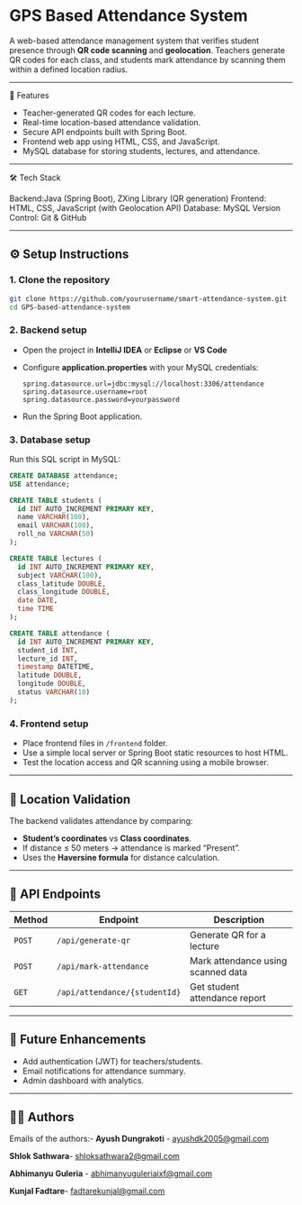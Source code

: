 # GPS Based Attendance System 

A web-based attendance management system that verifies student presence through **QR code scanning** and **geolocation**.
Teachers generate QR codes for each class, and students mark attendance by scanning them within a defined location radius.

---

 🧩 Features

* Teacher-generated QR codes for each lecture.
* Real-time location-based attendance validation.
* Secure API endpoints built with Spring Boot.
* Frontend web app using HTML, CSS, and JavaScript.
* MySQL database for storing students, lectures, and attendance.

---

 🛠 Tech Stack

Backend:Java (Spring Boot), ZXing Library (QR generation)
Frontend: HTML, CSS, JavaScript (with Geolocation API)
Database: MySQL
Version Control: Git & GitHub

---

## ⚙️ Setup Instructions

### 1. Clone the repository

```bash
git clone https://github.com/yourusername/smart-attendance-system.git
cd GPS-based-attendance-system
```

### 2. Backend setup

* Open the project in **IntelliJ IDEA** or **Eclipse** or **VS Code**
* Configure **application.properties** with your MySQL credentials:

  ```properties
  spring.datasource.url=jdbc:mysql://localhost:3306/attendance
  spring.datasource.username=root
  spring.datasource.password=yourpassword
  ```
* Run the Spring Boot application.

### 3. Database setup

Run this SQL script in MySQL:

```sql
CREATE DATABASE attendance;
USE attendance;

CREATE TABLE students (
  id INT AUTO_INCREMENT PRIMARY KEY,
  name VARCHAR(100),
  email VARCHAR(100),
  roll_no VARCHAR(50)
);

CREATE TABLE lectures (
  id INT AUTO_INCREMENT PRIMARY KEY,
  subject VARCHAR(100),
  class_latitude DOUBLE,
  class_longitude DOUBLE,
  date DATE,
  time TIME
);

CREATE TABLE attendance (
  id INT AUTO_INCREMENT PRIMARY KEY,
  student_id INT,
  lecture_id INT,
  timestamp DATETIME,
  latitude DOUBLE,
  longitude DOUBLE,
  status VARCHAR(10)
);
```

### 4. Frontend setup

* Place frontend files in `/frontend` folder.
* Use a simple local server or Spring Boot static resources to host HTML.
* Test the location access and QR scanning using a mobile browser.

---

## 📍 Location Validation

The backend validates attendance by comparing:

* **Student’s coordinates** vs **Class coordinates**.
* If distance ≤ 50 meters → attendance is marked “Present”.
* Uses the **Haversine formula** for distance calculation.

---

## 🧾 API Endpoints

| Method | Endpoint                      | Description                        |
| ------ | ----------------------------- | ---------------------------------- |
| `POST` | `/api/generate-qr`            | Generate QR for a lecture          |
| `POST` | `/api/mark-attendance`        | Mark attendance using scanned data |
| `GET`  | `/api/attendance/{studentId}` | Get student attendance report      |

---

## 🚀 Future Enhancements

* Add authentication (JWT) for teachers/students.
* Email notifications for attendance summary.
* Admin dashboard with analytics.

---

## 👨‍💻 Authors
Emails of the authors:-
**Ayush Dungrakoti** - ayushdk2005@gmail.com

**Shlok Sathwara**- shloksathwara2@gmail.com

**Abhimanyu Guleria** - abhimanyuguleriaixf@gmail.com

**Kunjal Fadtare**- fadtarekunjal@gmail.com


